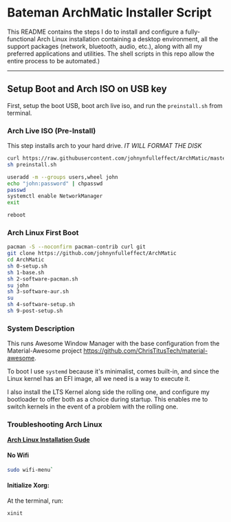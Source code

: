 # Bateman ArchMatic Installer Script

This README contains the steps I do to install and configure a fully-functional Arch Linux installation containing a desktop environment, all the support packages (network, bluetooth, audio, etc.), along with all my preferred applications and utilities. The shell scripts in this repo allow the entire process to be automated.)

---

## Setup Boot and Arch ISO on USB key

First, setup the boot USB, boot arch live iso, and run the `preinstall.sh` from terminal. 

### Arch Live ISO (Pre-Install)

This step installs arch to your hard drive. *IT WILL FORMAT THE DISK*

```bash
curl https://raw.githubusercontent.com/johnynfulleffect/ArchMatic/master/preinstall.sh -o preinstall.sh
sh preinstall.sh

useradd -m --groups users,wheel john
echo "john:password" | chpasswd
passwd
systemctl enable NetworkManager
exit

reboot
```

### Arch Linux First Boot

```bash
pacman -S --noconfirm pacman-contrib curl git
git clone https://github.com/johnynfulleffect/ArchMatic
cd ArchMatic
sh 0-setup.sh
sh 1-base.sh
sh 2-software-pacman.sh
su john
sh 3-software-aur.sh
su
sh 4-software-setup.sh
sh 9-post-setup.sh
```

### System Description
This runs Awesome Window Manager with the base configuration from the Material-Awesome project <https://github.com/ChrisTitusTech/material-awesome>.

To boot I use `systemd` because it's minimalist, comes built-in, and since the Linux kernel has an EFI image, all we need is a way to execute it.

I also install the LTS Kernel along side the rolling one, and configure my bootloader to offer both as a choice during startup. This enables me to switch kernels in the event of a problem with the rolling one.

### Troubleshooting Arch Linux

__[Arch Linux Installation Gude](https://github.com/rickellis/Arch-Linux-Install-Guide)__

#### No Wifi

```bash
sudo wifi-menu`
```

#### Initialize Xorg:
At the terminal, run:

```bash
xinit
```
